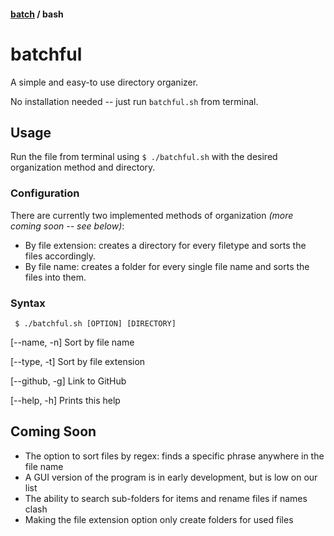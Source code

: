 #### [batch](github.com/3174N/batchful/tree/master) / bash
# batchful
A simple and easy-to use directory organizer. 

No installation needed -- just run `batchful.sh` from terminal.

## Usage
Run the file from terminal using `$ ./batchful.sh` with the desired organization method and directory.

### Configuration
There are currently two implemented methods of organization *(more coming soon -- see below)*: 
- By file extension: creates a directory for every filetype and sorts the files accordingly. 
- By file name: creates a folder for every single file name and sorts the files into them.

### Syntax
` $ ./batchful.sh [OPTION] [DIRECTORY]`

[--name, -n] Sort by file name

[--type, -t] Sort by file extension

[--github, -g] Link to GitHub

[--help, -h] Prints this help

## Coming Soon
- The option to sort files by regex: finds a specific phrase anywhere in the file name
- A GUI version of the program is in early development, but is low on our list
- The ability to search sub-folders for items and rename files if names clash
- Making the file extension option only create folders for used files
